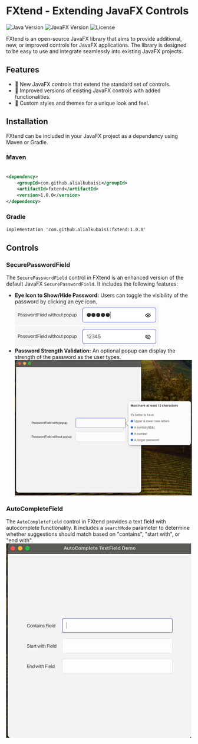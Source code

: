 # FXtend - Extending JavaFX Controls

![Java Version](https://img.shields.io/badge/Java-%3E%3D%2011-blue)
![JavaFX Version](https://img.shields.io/badge/JavaFX-%3E%3D%2011-blue)
![License](https://img.shields.io/badge/License-Apache%202.0-green)

FXtend is an open-source JavaFX library that aims to provide additional, new, or improved controls for JavaFX
applications. The library is designed to be easy to use and integrate seamlessly into existing JavaFX projects.

## Features

- 🚀 New JavaFX controls that extend the standard set of controls.
- 🔄 Improved versions of existing JavaFX controls with added functionalities.
- 🎨 Custom styles and themes for a unique look and feel.

## Installation

FXtend can be included in your JavaFX project as a dependency using Maven or Gradle.

### Maven

```xml

<dependency>
    <groupId>com.github.alialkubaisi</groupId>
    <artifactId>fxtend</artifactId>
    <version>1.0.0</version>
</dependency>
```

### Gradle

```
implementation 'com.github.alialkubaisi:fxtend:1.0.0'
```

## Controls

### SecurePasswordField

The `SecurePasswordField` control in FXtend is an enhanced version of the default JavaFX `SecurePasswordField`. It
includes the following features:

- **Eye Icon to Show/Hide Password:** Users can toggle the visibility of the password by clicking an eye icon.
  ![SecurePasswordField](fxtend-demo/images/password_field_masked.png)
  ![SecurePasswordField](fxtend-demo/images/password_field_unmasked.png)
- **Password Strength Validation:** An optional popup can display the strength of the password as the user types.
  ![SecurePasswordField](fxtend-demo/images/password_strength_popup.gif)

### AutoCompleteField

The `AutoCompleteField` control in FXtend provides a text field with autocomplete functionality. It includes
a `searchMode` parameter to determine whether suggestions should match based on "contains", "start with", or "end with".<br />
![SecurePasswordField](fxtend-demo/images/auto_complete_fields.gif)

